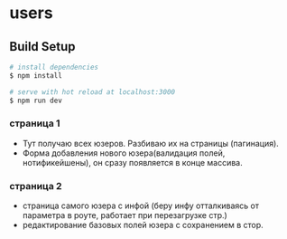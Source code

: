 # users

## Build Setup

```bash
# install dependencies
$ npm install

# serve with hot reload at localhost:3000
$ npm run dev
```


### страница 1 

 - Тут получаю всех юзеров. Разбиваю их на страницы (пагинация).
 - Форма добавления нового юзера(валидация полей, нотификейшены), он сразу появляется в конце массива.

### страница 2

- страница самого юзера с инфой (беру инфу отталкиваясь от параметра в роуте, работает при перезагрузке стр.)
- редактирование базовых полей юзера с сохранением в стор.
